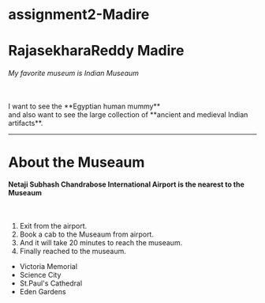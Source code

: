 # assignment2-Madire

# RajasekharaReddy Madire

###### My favorite museum is Indian Museaum

<br>
I want to see the **Egyptian human mummy**<br>
and also want to see the large collection of **ancient and medieval Indian artifacts**.

---

# About the Museaum
#### Netaji Subhash Chandrabose International Airport is the nearest to the Museaum
<br>

1. Exit from the airport.
2. Book a cab to the Museaum from airport.
3. And it will take 20 minutes to reach the museaum.
4.  Finally reached to the museaum.

* Victoria Memorial
* Science City
* St.Paul's Cathedral
* Eden Gardens
